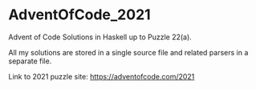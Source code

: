 # AdventOfCode_2021
Advent of Code Solutions in Haskell up to Puzzle 22(a).

All my solutions are stored in a single source file and related parsers in a separate file.

Link to 2021 puzzle site: https://adventofcode.com/2021
